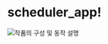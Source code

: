 # scheduler_app!
![작품의 구성 및 동작 설명](https://user-images.githubusercontent.com/97720335/192958458-3ac784ff-9e37-4b94-b31f-c24ab05035f0.png)

